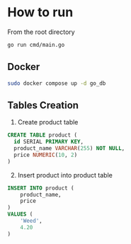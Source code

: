 # How to run

From the root directory

```bash
go run cmd/main.go
```

## Docker

```bash
sudo docker compose up -d go_db
```

## Tables Creation

1. Create product table

```sql
CREATE TABLE product (
  id SERIAL PRIMARY KEY,
  product_name VARCHAR(255) NOT NULL,
  price NUMERIC(10, 2)
)
```

2. Insert product into product table

```sql
INSERT INTO product (
	product_name,
	price
)
VALUES (
	'Weed',
	4.20
)
```
